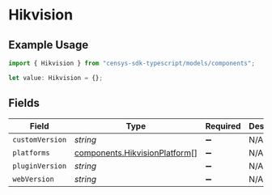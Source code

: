 # Hikvision

## Example Usage

```typescript
import { Hikvision } from "censys-sdk-typescript/models/components";

let value: Hikvision = {};
```

## Fields

| Field                                                                          | Type                                                                           | Required                                                                       | Description                                                                    |
| ------------------------------------------------------------------------------ | ------------------------------------------------------------------------------ | ------------------------------------------------------------------------------ | ------------------------------------------------------------------------------ |
| `customVersion`                                                                | *string*                                                                       | :heavy_minus_sign:                                                             | N/A                                                                            |
| `platforms`                                                                    | [components.HikvisionPlatform](../../models/components/hikvisionplatform.md)[] | :heavy_minus_sign:                                                             | N/A                                                                            |
| `pluginVersion`                                                                | *string*                                                                       | :heavy_minus_sign:                                                             | N/A                                                                            |
| `webVersion`                                                                   | *string*                                                                       | :heavy_minus_sign:                                                             | N/A                                                                            |